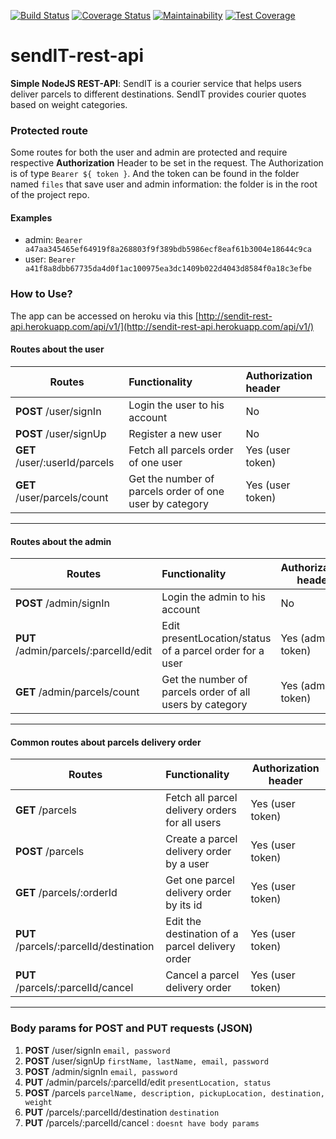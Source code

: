 [![Build Status](https://travis-ci.org/coolbeatz71/sendIT-rest-api.svg?branch=master)](https://travis-ci.org/coolbeatz71/sendIT-rest-api)         [![Coverage Status](https://coveralls.io/repos/github/coolbeatz71/sendIT-rest-api/badge.svg?branch=master)](https://coveralls.io/github/coolbeatz71/sendIT-rest-api?branch=master) [![Maintainability](https://api.codeclimate.com/v1/badges/00cb45ccabfd125bbb79/maintainability)](https://codeclimate.com/github/coolbeatz71/sendIT-rest-api/maintainability) [![Test Coverage](https://api.codeclimate.com/v1/badges/00cb45ccabfd125bbb79/test_coverage)](https://codeclimate.com/github/coolbeatz71/sendIT-rest-api/test_coverage)

# sendIT-rest-api

**Simple NodeJS REST-API**: SendIT is a courier service that helps users deliver parcels to different destinations. SendIT provides courier quotes based on weight categories.

### Protected route

Some routes for both the user and admin are protected and require respective **Authorization** Header to be set in the request.
The Authorization is of type `Bearer ${ token }`. And the token can be found in the folder named `files` that save user and admin information: the folder is in the root of the project repo.

#### Examples
 - admin: `Bearer a47aa345465ef64919f8a268803f9f389bdb5986ecf8eaf61b3004e18644c9ca`
 - user: `Bearer a41f8a8dbb67735da4d0f1ac100975ea3dc1409b022d4043d8584f0a18c3efbe`

### How to Use?

The app can be accessed on heroku via this [http://sendit-rest-api.herokuapp.com/api/v1/](http://sendit-rest-api.herokuapp.com/api/v1/)

#### Routes about the user
| Routes                       | Functionality                                          | Authorization header  | 
| -----------------------------|:------------------------------------------------------ |:--------------------- |
| **POST** /user/signIn        | Login the user to his account                          | No                    |
| **POST** /user/signUp        | Register a new user                                    | No                    |
| **GET** /user/:userId/parcels| Fetch all parcels order of one user                    | Yes (user token)      |
| **GET** /user/parcels/count  | Get the number of parcels order of one user by category| Yes (user token)      |
---
#### Routes about the admin

| Routes                               | Functionality                                           | Authorization header  | 
| -------------------------------------|:------------------------------------------------------- | --------------------- |
| **POST** /admin/signIn               | Login the admin to his account                          | No                    |
| **PUT** /admin/parcels/:parcelId/edit| Edit presentLocation/status of a parcel order for a user| Yes (admin token)     |
| **GET** /admin/parcels/count         | Get the number of parcels order of all users by category| Yes (admin token)     |
---
#### Common routes about parcels delivery order
| Routes                                  | Functionality                                           | Authorization header  | 
| ----------------------------------------|:------------------------------------------------------- | --------------------- |
| **GET** /parcels                        | Fetch all parcel delivery orders for all users          | Yes (user token)      |
| **POST** /parcels                       | Create a parcel delivery order by a user                | Yes (user token)      |
| **GET** /parcels/:orderId               | Get one parcel delivery order by its id                 | Yes (user token)      |
| **PUT** /parcels/:parcelId/destination  | Edit the destination of a parcel delivery order         | Yes (user token)      |
| **PUT** /parcels/:parcelId/cancel       | Cancel a parcel delivery order                          | Yes (user token)      |
---
### Body params for POST and PUT requests (JSON)

1. **POST** /user/signIn     `email, password` 
2. **POST** /user/signUp    `firstName, lastName, email, password`
3. **POST** /admin/signIn   `email, password`
4. **PUT** /admin/parcels/:parcelId/edit   `presentLocation, status`
5. **POST** /parcels   `parcelName, description, pickupLocation, destination, weight`
6. **PUT** /parcels/:parcelId/destination   `destination`
7. **PUT** /parcels/:parcelId/cancel    : `doesnt have body params`
